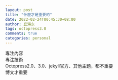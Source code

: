 ```yaml
---
layout: post
title: "什麼才是重要的"
date: 2022-02-24T00:45:30+08:00
author: 丘海东
tags: octopress3.0
comments: true
categories: personal
---
```

專注內容  
專注技術  
Octopress2.0、3.0、jekyll官方、其他主題，都不重要  
博文才重要  

